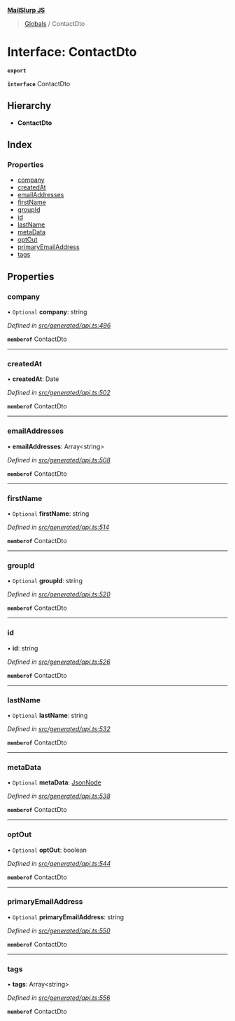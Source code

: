 **[MailSlurp JS](../README.md)**

> [Globals](../README.md) / ContactDto

# Interface: ContactDto

**`export`** 

**`interface`** ContactDto

## Hierarchy

* **ContactDto**

## Index

### Properties

* [company](contactdto.md#company)
* [createdAt](contactdto.md#createdat)
* [emailAddresses](contactdto.md#emailaddresses)
* [firstName](contactdto.md#firstname)
* [groupId](contactdto.md#groupid)
* [id](contactdto.md#id)
* [lastName](contactdto.md#lastname)
* [metaData](contactdto.md#metadata)
* [optOut](contactdto.md#optout)
* [primaryEmailAddress](contactdto.md#primaryemailaddress)
* [tags](contactdto.md#tags)

## Properties

### company

• `Optional` **company**: string

*Defined in [src/generated/api.ts:496](https://github.com/mailslurp/mailslurp-client/blob/d7397d3/src/generated/api.ts#L496)*

**`memberof`** ContactDto

___

### createdAt

•  **createdAt**: Date

*Defined in [src/generated/api.ts:502](https://github.com/mailslurp/mailslurp-client/blob/d7397d3/src/generated/api.ts#L502)*

**`memberof`** ContactDto

___

### emailAddresses

•  **emailAddresses**: Array\<string>

*Defined in [src/generated/api.ts:508](https://github.com/mailslurp/mailslurp-client/blob/d7397d3/src/generated/api.ts#L508)*

**`memberof`** ContactDto

___

### firstName

• `Optional` **firstName**: string

*Defined in [src/generated/api.ts:514](https://github.com/mailslurp/mailslurp-client/blob/d7397d3/src/generated/api.ts#L514)*

**`memberof`** ContactDto

___

### groupId

• `Optional` **groupId**: string

*Defined in [src/generated/api.ts:520](https://github.com/mailslurp/mailslurp-client/blob/d7397d3/src/generated/api.ts#L520)*

**`memberof`** ContactDto

___

### id

•  **id**: string

*Defined in [src/generated/api.ts:526](https://github.com/mailslurp/mailslurp-client/blob/d7397d3/src/generated/api.ts#L526)*

**`memberof`** ContactDto

___

### lastName

• `Optional` **lastName**: string

*Defined in [src/generated/api.ts:532](https://github.com/mailslurp/mailslurp-client/blob/d7397d3/src/generated/api.ts#L532)*

**`memberof`** ContactDto

___

### metaData

• `Optional` **metaData**: [JsonNode](jsonnode.md)

*Defined in [src/generated/api.ts:538](https://github.com/mailslurp/mailslurp-client/blob/d7397d3/src/generated/api.ts#L538)*

**`memberof`** ContactDto

___

### optOut

• `Optional` **optOut**: boolean

*Defined in [src/generated/api.ts:544](https://github.com/mailslurp/mailslurp-client/blob/d7397d3/src/generated/api.ts#L544)*

**`memberof`** ContactDto

___

### primaryEmailAddress

• `Optional` **primaryEmailAddress**: string

*Defined in [src/generated/api.ts:550](https://github.com/mailslurp/mailslurp-client/blob/d7397d3/src/generated/api.ts#L550)*

**`memberof`** ContactDto

___

### tags

•  **tags**: Array\<string>

*Defined in [src/generated/api.ts:556](https://github.com/mailslurp/mailslurp-client/blob/d7397d3/src/generated/api.ts#L556)*

**`memberof`** ContactDto
